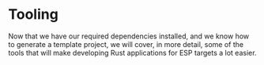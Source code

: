 # Tooling

Now that we have our required dependencies installed, and we know how to generate a
template project, we will cover, in more detail, some of the tools that will make
developing Rust applications for ESP targets a lot easier.
